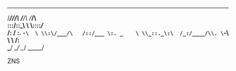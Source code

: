 ______  ___   __    ______     
/_____/\/__/\ /__/\ /_____/\    
\:::__\/\::\_\\  \ \\::::_\/_   
   /: /  \:. `-\  \ \\:\/___/\  
  /::/___ \:. _    \ \\_::._\:\ 
 /_:/____/\\. \`-\  \ \ /____\:\
 \_______\/ \__\/ \__\/ \_____\/
                                

ZNS